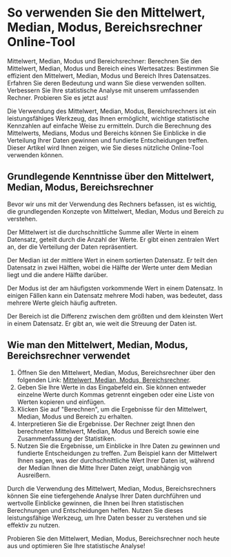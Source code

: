 So verwenden Sie den Mittelwert, Median, Modus, Bereichsrechner Online-Tool
===========================================================================

Mittelwert, Median, Modus und Bereichsrechner: Berechnen Sie den Mittelwert, Median, Modus und Bereich eines Wertesatzes: Bestimmen Sie effizient den Mittelwert, Median, Modus und Bereich Ihres Datensatzes. Erfahren Sie deren Bedeutung und wann Sie diese verwenden sollten. Verbessern Sie Ihre statistische Analyse mit unserem umfassenden Rechner. Probieren Sie es jetzt aus!

Die Verwendung des Mittelwert, Median, Modus, Bereichsrechners ist ein leistungsfähiges Werkzeug, das Ihnen ermöglicht, wichtige statistische Kennzahlen auf einfache Weise zu ermitteln. Durch die Berechnung des Mittelwerts, Medians, Modus und Bereichs können Sie Einblicke in die Verteilung Ihrer Daten gewinnen und fundierte Entscheidungen treffen. Dieser Artikel wird Ihnen zeigen, wie Sie dieses nützliche Online-Tool verwenden können.

Grundlegende Kenntnisse über den Mittelwert, Median, Modus, Bereichsrechner
---------------------------------------------------------------------------

Bevor wir uns mit der Verwendung des Rechners befassen, ist es wichtig, die grundlegenden Konzepte von Mittelwert, Median, Modus und Bereich zu verstehen.

Der Mittelwert ist die durchschnittliche Summe aller Werte in einem Datensatz, geteilt durch die Anzahl der Werte. Er gibt einen zentralen Wert an, der die Verteilung der Daten repräsentiert.

Der Median ist der mittlere Wert in einem sortierten Datensatz. Er teilt den Datensatz in zwei Hälften, wobei die Hälfte der Werte unter dem Median liegt und die andere Hälfte darüber.

Der Modus ist der am häufigsten vorkommende Wert in einem Datensatz. In einigen Fällen kann ein Datensatz mehrere Modi haben, was bedeutet, dass mehrere Werte gleich häufig auftreten.

Der Bereich ist die Differenz zwischen dem größten und dem kleinsten Wert in einem Datensatz. Er gibt an, wie weit die Streuung der Daten ist.

Wie man den Mittelwert, Median, Modus, Bereichsrechner verwendet
----------------------------------------------------------------

1. Öffnen Sie den Mittelwert, Median, Modus, Bereichsrechner über den folgenden Link: [Mittelwert, Median, Modus, Bereichsrechner](https://www.onlinecalculatorsfree.com/de/math/mean-median-mode-range-calculator.html).
2. Geben Sie Ihre Werte in das Eingabefeld ein. Sie können entweder einzelne Werte durch Kommas getrennt eingeben oder eine Liste von Werten kopieren und einfügen.
3. Klicken Sie auf "Berechnen", um die Ergebnisse für den Mittelwert, Median, Modus und Bereich zu erhalten.
4. Interpretieren Sie die Ergebnisse. Der Rechner zeigt Ihnen den berechneten Mittelwert, Median, Modus und Bereich sowie eine Zusammenfassung der Statistiken.
5. Nutzen Sie die Ergebnisse, um Einblicke in Ihre Daten zu gewinnen und fundierte Entscheidungen zu treffen. Zum Beispiel kann der Mittelwert Ihnen sagen, was der durchschnittliche Wert Ihrer Daten ist, während der Median Ihnen die Mitte Ihrer Daten zeigt, unabhängig von Ausreißern.

Durch die Verwendung des Mittelwert, Median, Modus, Bereichsrechners können Sie eine tiefergehende Analyse Ihrer Daten durchführen und wertvolle Einblicke gewinnen, die Ihnen bei Ihren statistischen Berechnungen und Entscheidungen helfen. Nutzen Sie dieses leistungsfähige Werkzeug, um Ihre Daten besser zu verstehen und sie effektiv zu nutzen.

Probieren Sie den Mittelwert, Median, Modus, Bereichsrechner noch heute aus und optimieren Sie Ihre statistische Analyse!